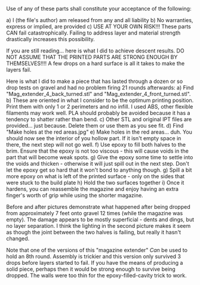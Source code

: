 Use of any of these parts shall constitute your acceptance of the following:

a) I (the file's author) am released from any and all liability
b) No warranties, express or implied, are provided
c) USE AT YOUR OWN RISK!!! These parts CAN fail catastrophically. Failing to address layer and material strength drastically increases this possibility.

If you are still reading... here is what I did to achieve descent results. DO NOT ASSUME THAT THE PRINTED PARTS ARE STRONG ENOUGH BY THEMSELVES!!!! A few drops on a hard surface is all it takes to make the layers fail.

Here is what I did to make a piece that has lasted through a dozen or so drop tests on gravel and had no problem firing 21 rounds afterwards:
a) Find "Mag_extender_4_back_turned.stl" and "Mag_extender_4_front_turned.stl".
b) These are oriented in what I consider to be the optimum printing position. Print them with only 1 or 2 perimeters and no infill. I used ABS, other flexible filaments may work well. PLA should probably be avoided because it has a tendency to shatter rather than bend.
c) Other STL and original IPT files are provided... just because. Delete them or use them as you see fit.
d) Find "Make holes at the red areas.jpg"
e) Make holes in the red areas... duh. You should now see the interior of you hollow part. If it isn't empty space in there,
the next step will not go well.
f) Use epoxy to fill both halves to the brim. Ensure that the epoxy is not too viscous - this will cause voids in the part that will become weak spots.
g) Give the epoxy some time to settle into the voids and thicken - otherwise it will just spill out in the next step. Don't let the epoxy get so hard that it won't bond to anything though.
g) Spill a bit more epoxy on what is left of the printed surface - only on the sides that were stuck to the build plate
h) Hold the two surfaces together
i) Once it hardens, you can reassemble the magazine and enjoy having an extra finger's worth of grip while using the shorter magazine.

Before and after pictures demonstrate what happened after being dropped from approximately 7 feet onto gravel 12 times (while the magazine was empty). The damage appears to be mostly superficial - dents and dings, but no layer separation. I think the lighting in the second picture makes it seem as though the joint between the two halves is failing, but really it hasn't changed.

Note that one of the versions of this "magazine extender" *Can* be used to hold an 8th round. Assembly is trickier and this version only survived 3 drops before layers started to fail. If you have the means of producing a solid piece, perhaps then it would be strong enough to survive being dropped. The walls were too thin for the epoxy-filled-cavity trick to work. 


